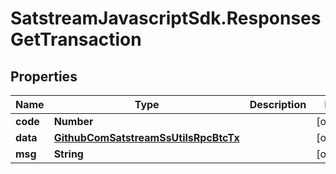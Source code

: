 # SatstreamJavascriptSdk.ResponsesGetTransaction

## Properties
Name | Type | Description | Notes
------------ | ------------- | ------------- | -------------
**code** | **Number** |  | [optional] 
**data** | [**GithubComSatstreamSsUtilsRpcBtcTx**](GithubComSatstreamSsUtilsRpcBtcTx.md) |  | [optional] 
**msg** | **String** |  | [optional] 

